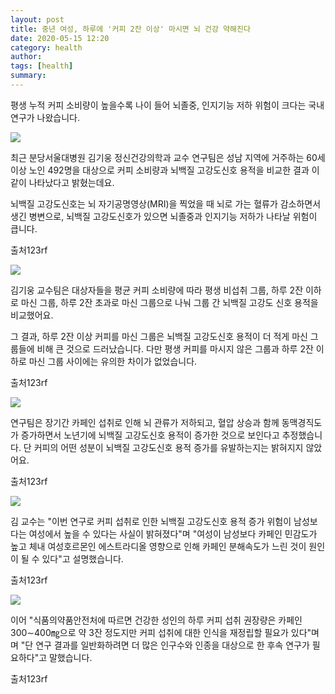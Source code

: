 ```yaml
---
layout: post
title: 중년 여성, 하루에 '커피 2잔 이상' 마시면 뇌 건강 약해진다
date: 2020-05-15 12:20
category: health
author: 
tags: [health]
summary: 
---
```



평생 누적 커피 소비량이 높을수록 나이 들어 뇌졸중, 인지기능 저하 위험이 크다는 국내 연구가 나왔습니다.

![](https://img1.daumcdn.net/thumb/R720x0/?fname=https%3A%2F%2Ft1.daumcdn.net%2Fliveboard%2Frealfood%2Fd84a7ddd522b488e9ab1667a9722ad4f.jpg)

최근 분당서울대병원 김기웅 정신건강의학과 교수 연구팀은 성남 지역에 거주하는 60세 이상 노인 492명을 대상으로 커피 소비량과 뇌백질 고강도신호 용적을 비교한 결과 이같이 나타났다고 밝혔는데요.  
  
뇌백질 고강도신호는 뇌 자기공명영상(MRI)을 찍었을 때 뇌로 가는 혈류가 감소하면서 생긴 병변으로, 뇌백질 고강도신호가 있으면 뇌졸중과 인지기능 저하가 나타날 위험이 큽니다.  

출처123rf

![](https://img1.daumcdn.net/thumb/R720x0/?fname=https%3A%2F%2Ft1.daumcdn.net%2Fliveboard%2Frealfood%2F80c63e6d5c214e74ade84c50aacd30ce.JPG)

김기웅 교수팀은 대상자들을 평균 커피 소비량에 따라 평생 비섭취 그룹, 하루 2잔 이하로 마신 그룹, 하루 2잔 초과로 마신 그룹으로 나눠 그룹 간 뇌백질 고강도 신호 용적을 비교했어요.  
  
그 결과, 하루 2잔 이상 커피를 마신 그룹은 뇌백질 고강도신호 용적이 더 적게 마신 그룹들에 비해 큰 것으로 드러났습니다. 다만 평생 커피를 마시지 않은 그룹과 하루 2잔 이하로 마신 그룹 사이에는 유의한 차이가 없었습니다.  

출처123rf

![](https://img1.daumcdn.net/thumb/R720x0/?fname=https%3A%2F%2Ft1.daumcdn.net%2Fliveboard%2Frealfood%2F5ecf77970a504f56b27d42a0735b4bf4.JPG)

연구팀은 장기간 카페인 섭취로 인해 뇌 관류가 저하되고, 혈압 상승과 함께 동맥경직도가 증가하면서 노년기에 뇌백질 고강도신호 용적이 증가한 것으로 보인다고 추정했습니다. 단 커피의 어떤 성분이 뇌백질 고강도신호 용적 증가를 유발하는지는 밝혀지지 않았어요.  

출처123rf

![](https://img1.daumcdn.net/thumb/R720x0/?fname=https%3A%2F%2Ft1.daumcdn.net%2Fliveboard%2Frealfood%2Fb7d793d31a8148458adc0cf08406b45e.jpg)

김 교수는 "이번 연구로 커피 섭취로 인한 뇌백질 고강도신호 용적 증가 위험이 남성보다는 여성에서 높을 수 있다는 사실이 밝혀졌다"며 "여성이 남성보다 카페인 민감도가 높고 체내 여성호르몬인 에스트라디올 영향으로 인해 카페인 분해속도가 느린 것이 원인이 될 수 있다"고 설명했습니다.  

출처123rf

![](https://img1.daumcdn.net/thumb/R720x0/?fname=https%3A%2F%2Ft1.daumcdn.net%2Fliveboard%2Frealfood%2F0de406c4fc9d4c0b968a54b252e8f353.JPG)

이어 "식품의약품안전처에 따르면 건강한 성인의 하루 커피 섭취 권장량은 카페인 300∼400㎎으로 약 3잔 정도지만 커피 섭취에 대한 인식을 재정립할 필요가 있다"며 며 "단 연구 결과를 일반화하려면 더 많은 인구수와 인종을 대상으로 한 후속 연구가 필요하다"고 말했습니다.  

출처123rf